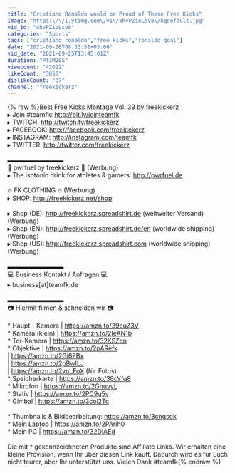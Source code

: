 ```yaml
---
title: "Cristiano Ronaldo would be Proud of These Free Kicks"
image: "https:\/\/i.ytimg.com\/vi\/xhvPZioLsv8\/hqdefault.jpg"
vid_id: "xhvPZioLsv8"
categories: "Sports"
tags: ["cristiano ronaldo","free kicks","ronaldo goal"]
date: "2021-09-26T08:33:51+03:00"
vid_date: "2021-09-25T13:45:01Z"
duration: "PT3M28S"
viewcount: "42022"
likeCount: "3055"
dislikeCount: "37"
channel: "freekickerz"
---
```

{% raw %}Best Free Kicks Montage Vol. 39 by freekickerz<br />▸ Join #teamfk: <a rel="nofollow" target="blank" href="http://bit.ly/jointeamfk">http://bit.ly/jointeamfk</a><br />▸ TWITCH: <a rel="nofollow" target="blank" href="http://twitch.tv/freekickerz">http://twitch.tv/freekickerz</a><br />▸ FACEBOOK: <a rel="nofollow" target="blank" href="http://facebook.com/freekickerz">http://facebook.com/freekickerz</a><br />▸ INSTAGRAM: <a rel="nofollow" target="blank" href="http://instagram.com/teamfk">http://instagram.com/teamfk</a><br />▸ TWITTER: <a rel="nofollow" target="blank" href="http://twitter.com/freekickerz">http://twitter.com/freekickerz</a><br /><br />▬▬▬▬▬▬▬▬▬<br />🔰 pwrfuel by freekickerz 🔰 (Werbung)  <br />▸ The isotonic drink for athletes &amp; gamers: <a rel="nofollow" target="blank" href="http://pwrfuel.de">http://pwrfuel.de</a><br /><br />🔥 FK CLOTHING 🔥 (Werbung)<br />▸ SHOP: <a rel="nofollow" target="blank" href="http://freekickerz.net/shop">http://freekickerz.net/shop</a> <br /><br />▸ Shop (DE): <a rel="nofollow" target="blank" href="http://freekickerz.spreadshirt.de">http://freekickerz.spreadshirt.de</a> (weltweiter Versand) (Werbung)<br />▸ Shop (EN): <a rel="nofollow" target="blank" href="http://freekickerz.spreadshirt.de/en">http://freekickerz.spreadshirt.de/en</a> (worldwide shipping) (Werbung)<br />▸ Shop (US): <a rel="nofollow" target="blank" href="http://freekickerz.spreadshirt.com">http://freekickerz.spreadshirt.com</a> (worldwide shipping) (Werbung)<br /><br />▬▬▬▬▬▬▬▬▬<br />💻 Business Kontakt / Anfragen 💻<br />▸ business[at]teamfk.de<br /><br />▬▬▬▬▬▬▬▬▬<br />📷 Hiermit filmen &amp; schneiden wir 📷<br /><br />* Haupt - Kamera | <a rel="nofollow" target="blank" href="https://amzn.to/39euZ3V">https://amzn.to/39euZ3V</a><br />* Kamera (klein) |  <a rel="nofollow" target="blank" href="https://amzn.to/2IeAN1b">https://amzn.to/2IeAN1b</a><br />* Tor-Kamera | <a rel="nofollow" target="blank" href="https://amzn.to/32KSZcn">https://amzn.to/32KSZcn</a><br />* Objektive | <a rel="nofollow" target="blank" href="https://amzn.to/2pARefk">https://amzn.to/2pARefk</a><br />                    | <a rel="nofollow" target="blank" href="https://amzn.to/2Gi6ZBx">https://amzn.to/2Gi6ZBx</a><br />                    | <a rel="nofollow" target="blank" href="https://amzn.to/2pBwILJ">https://amzn.to/2pBwILJ</a><br />                    | <a rel="nofollow" target="blank" href="https://amzn.to/2vuLFoX">https://amzn.to/2vuLFoX</a> (für Fotos)<br />* Speicherkarte | <a rel="nofollow" target="blank" href="https://amzn.to/38cYfq8">https://amzn.to/38cYfq8</a> <br />* Mikrofon | <a rel="nofollow" target="blank" href="https://amzn.to/2GhuvyL">https://amzn.to/2GhuvyL</a><br />* Stativ | <a rel="nofollow" target="blank" href="https://amzn.to/2PC9q5v">https://amzn.to/2PC9q5v</a><br />* Gimbal | <a rel="nofollow" target="blank" href="https://amzn.to/3col2Tc">https://amzn.to/3col2Tc</a><br /><br />* Thumbnails &amp; Bildbearbeitung: <a rel="nofollow" target="blank" href="https://amzn.to/3cngsok">https://amzn.to/3cngsok</a><br />* Mein Laptop | <a rel="nofollow" target="blank" href="https://amzn.to/2PArih0">https://amzn.to/2PArih0</a><br />* Mein PC | <a rel="nofollow" target="blank" href="https://amzn.to/32DiAEd">https://amzn.to/32DiAEd</a><br /><br />Die mit * gekennzeichneten Produkte sind Affiliate Links. Wir erhalten eine kleine Provision, wenn Ihr über diesen Link kauft. Dadurch wird es für Euch nicht teurer, aber Ihr unterstützt uns. Vielen Dank #teamfk{% endraw %}
